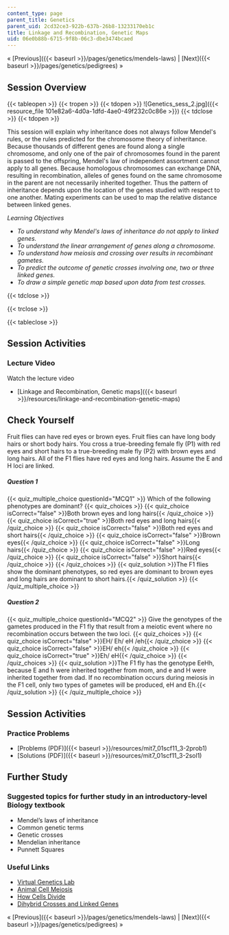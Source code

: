 ```yaml
---
content_type: page
parent_title: Genetics
parent_uid: 2cd32ce3-922b-637b-26b8-13233170eb1c
title: Linkage and Recombination, Genetic Maps
uid: 06e0b88b-6715-9f8b-06c3-dbe3474bcaed
---
```


« [Previous]({{< baseurl >}}/pages/genetics/mendels-laws) | [Next]({{< baseurl >}}/pages/genetics/pedigrees) »

Session Overview
----------------

{{< tableopen >}}
{{< tropen >}}
{{< tdopen >}}
![Genetics_sess_2.jpg]({{< resource_file 101e82a6-4d0a-1dfd-4ae0-49f232c0c86e >}})
{{< tdclose >}}
{{< tdopen >}}


This session will explain why inheritance does not always follow Mendel's rules, or the rules predicted for the chromosome theory of inheritance. Because thousands of different genes are found along a single chromosome, and only one of the pair of chromosomes found in the parent is passed to the offspring, Mendel's law of independent assortment cannot apply to all genes. Because homologous chromosomes can exchange DNA, resulting in recombination, alleles of genes found on the same chromosome in the parent are not necessarily inherited together. Thus the pattern of inheritance depends upon the location of the genes studied with respect to one another. Mating experiments can be used to map the relative distance between linked genes.

_Learning Objectives_

*   _To understand why Mendel's laws of inheritance do not apply to linked genes._
*   _To understand the linear arrangement of genes along a chromosome._
*   _To understand how meiosis and crossing over results in recombinant gametes._
*   _To predict the outcome of genetic crosses involving one, two or three linked genes._
*   _To draw a simple genetic map based upon data from test crosses._


{{< tdclose >}}

{{< trclose >}}

{{< tableclose >}}

Session Activities
------------------

### Lecture Video

Watch the lecture video

*   [Linkage and Recombination, Genetic maps]({{< baseurl >}}/resources/linkage-and-recombination-genetic-maps)

Check Yourself
--------------

Fruit flies can have red eyes or brown eyes. Fruit flies can have long body hairs or short body hairs. You cross a true-breeding female fly (P1) with red eyes and short hairs to a true-breeding male fly (P2) with brown eyes and long hairs. All of the F1 flies have red eyes and long hairs. Assume the E and H loci are linked.

##### Question 1
 {{< quiz_multiple_choice questionId="MCQ1" >}} Which of the following phenotypes are dominant? {{< quiz_choices >}} {{< quiz_choice isCorrect="false" >}}Both brown eyes and long hairs{{< /quiz_choice >}} {{< quiz_choice isCorrect="true" >}}Both red eyes and long hairs{{< /quiz_choice >}} {{< quiz_choice isCorrect="false" >}}Both red eyes and short hairs{{< /quiz_choice >}} {{< quiz_choice isCorrect="false" >}}Brown eyes{{< /quiz_choice >}} {{< quiz_choice isCorrect="false" >}}Long hairs{{< /quiz_choice >}} {{< quiz_choice isCorrect="false" >}}Red eyes{{< /quiz_choice >}} {{< quiz_choice isCorrect="false" >}}Short hairs{{< /quiz_choice >}} {{< /quiz_choices >}} {{< quiz_solution >}}The F1 flies show the dominant phenotypes, so red eyes are dominant to brown eyes and long hairs are dominant to short hairs.{{< /quiz_solution >}} {{< /quiz_multiple_choice >}}
##### Question 2
 {{< quiz_multiple_choice questionId="MCQ2" >}} Give the genotypes of the gametes produced in the F1 fly that result from a meiotic event where no recombination occurs between the two loci. {{< quiz_choices >}} {{< quiz_choice isCorrect="false" >}}EH/ Eh/ eH /eh{{< /quiz_choice >}} {{< quiz_choice isCorrect="false" >}}EH/ eh{{< /quiz_choice >}} {{< quiz_choice isCorrect="true" >}}Eh/ eH{{< /quiz_choice >}} {{< /quiz_choices >}} {{< quiz_solution >}}The F1 fly has the genotype EeHh, because E and h were inherited together from mom, and e and H were inherited together from dad. If no recombination occurs during meiosis in the F1 cell, only two types of gametes will be produced, eH and Eh.{{< /quiz_solution >}} {{< /quiz_multiple_choice >}}

Session Activities
------------------

### Practice Problems

*   [Problems (PDF)]({{< baseurl >}}/resources/mit7_01scf11_3-2prob1)
*   [Solutions (PDF)]({{< baseurl >}}/resources/mit7_01scf11_3-2sol1)

Further Study
-------------

### Suggested topics for further study in an introductory-level Biology textbook

*   Mendel’s laws of inheritance
*   Common genetic terms
*   Genetic crosses
*   Mendelian inheritance
*   Punnett Squares

### Useful Links

*   [Virtual Genetics Lab](http://vgl.umb.edu/)
*   [Animal Cell Meiosis](http://www.cellsalive.com/meiosis.htm)
*   [How Cells Divide](http://www.pbs.org/wgbh/nova/body/how-cells-divide.html)
*   [Dihybrid Crosses and Linked Genes](http://www.youtube.com/watch?v=1_lTyzGTnho&feature=mfu_in_order&list=UL)

« [Previous]({{< baseurl >}}/pages/genetics/mendels-laws) | [Next]({{< baseurl >}}/pages/genetics/pedigrees) »